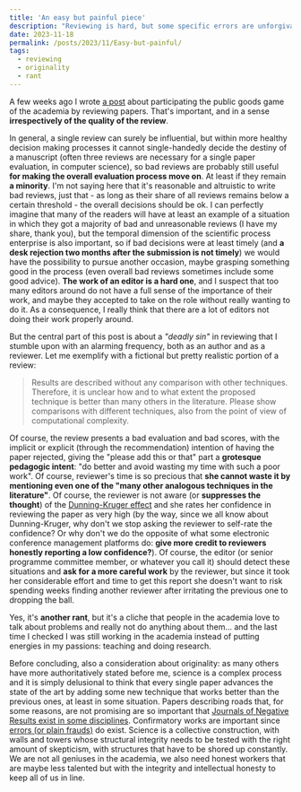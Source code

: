 ```yaml
---
title: 'An easy but painful piece'
description: "Reviewing is hard, but some specific errors are unforgivable..."
date: 2023-11-18
permalink: /posts/2023/11/Easy-but-painful/
tags:
  - reviewing
  - originality
  - rant
---
```


A few weeks ago I wrote [a post](https://giuseppevizzari.github.io/posts/2023/11/Contributing/) about participating the public goods game of the academia by reviewing papers. That's important, and in a sense __irrespectively of the quality of the review__.

In general, a single review can surely be influential, but within more healthy decision making processes it cannot single-handedly decide the destiny of a manuscript (often three reviews are necessary for a single paper evaluation, in computer science), so bad reviews are probably still useful __for making the overall evaluation process move on__. At least if they remain __a minority__. I'm not saying here that it's reasonable and altruistic to write bad reviews, just that - as long as their share of all reviews remains below a certain threshold - the overall decisions should be ok. I can perfectly imagine that many of the readers will have at least an example of a situation in which they got a majority of bad and unreasonable reviews (I have my share, thank you), but the temporal dimension of the scientific process enterprise is also important, so if bad decisions were at least timely (and __a desk rejection two months after the submission is not timely__) we would have the possibility to pursue another occasion, maybe grasping something good in the process (even overall bad reviews sometimes include some good advice). __The work of an editor is a hard one__, and I suspect that too many editors around do not have a full sense of the importance of their work, and maybe they accepted to take on the role without really wanting to do it. As a consequence, I really think that there are a lot of editors not doing their work properly around.

But the central part of this post is about a *"deadly sin"* in reviewing that I stumble upon with an alarming frequency, both as an author and as a reviewer. Let me exemplify with a fictional but pretty realistic portion of a review:

> Results are described without any comparison with other techniques. Therefore, it is unclear how and to what extent the proposed technique is better than many others in the literature. Please show comparisons with different techniques, also from the point of view of computational complexity.

Of course, the review presents a bad evaluation and bad scores, with the implicit or explicit (through the recommendation) intention of having the paper rejected, giving the "please add this or that" part a __grotesque pedagogic intent__: "do better and avoid wasting my time with such a poor work". Of course, reviewer's time is so precious that __she cannot waste it by mentioning even one of the "many other analogous techniques in the literature"__. Of course, the reviewer is not aware (or __suppresses the thought__) of the [Dunning-Kruger effect](https://en.wikipedia.org/wiki/Dunning%E2%80%93Kruger_effect) and she rates her confidence in reviewing the paper as very high (by the way, since we all know about Dunning-Kruger, why don't we stop asking the reviewer to self-rate the confidence? Or why don't we do the opposite of what some electronic conference management platforms do: __give more credit to reviewers honestly reporting a low confidence?__). Of course, the editor (or senior programme committee member, or whatever you call it) should detect these situations and __ask for a more careful work__ by the reviewer, but since it took her considerable effort and time to get this report she doesn't want to risk spending weeks finding another reviewer after irritating the previous one to dropping the ball.

Yes, it's __another rant__, but it's a cliche that people in the academia love to talk about problems and really not do anything about them... and the last time I checked I was still working in the academia instead of putting energies in my passions: teaching and doing research.

Before concluding, also a consideration about originality: as many others have more authoritatively stated before me, science is a complex process and it is simply delusional to think that every single paper advances the state of the art by adding some new technique that works better than the previous ones, at least in some situation. Papers describing roads that, for some reasons, are not promising are so important that [Journals of Negative Results exist in some disciplines](https://www.enago.com/academy/top-10-journals-publish-negative-results/). Confirmatory works are important since [errors (or plain frauds)](https://www.sciencefictions.org/) do exist. Science is a collective construction, with walls and towers whose structural integrity needs to be tested with the right amount of skepticism, with structures that have to be shored up constantly. We are not all geniuses in the academia, we also need honest workers that are maybe less talented but with the integrity and intellectual honesty to keep all of us in line.
